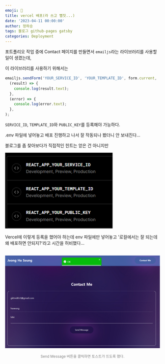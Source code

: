 ```yaml
---
emoji: 🔮
title: vercel 배포(라 쓰고 뻘짓...)
date: '2023-04-11 00:00:00'
author: 정하승
tags: 블로그 github-pages gatsby
categories: Deployment
---
```


포트폴리오 작업 중에 Contact 페이지를 만들면서 `emailjs`라는 라이브러리를 사용할 일이 생겼는데,

이 라이브러리를 사용하기 위해서는

```js
emailjs.sendForm('YOUR_SERVICE_ID', 'YOUR_TEMPLATE_ID', form.current, 'YOUR_PUBLIC_KEY').then(
  (result) => {
    console.log(result.text);
  },
  (error) => {
    console.log(error.text);
  },
);
```

`SERVICE_ID`, `TEMPLATE_ID`와 `PUBLIC_KEY`를 등록해야 가능하다.

.env 파일에 넣어놓고 배포 진행하고 나서 잘 작동되나 봤더니 안 보내진다...

블로그를 좀 찾아보다가 직접적인 힌트는 얻은 건 아니지만

<img src='../../assets/vercel1.png' />

<br/>

Vercel에 이렇게 등록을 했어야 하는데 env 파일에만 넣어놓고 '로컬에서는 잘 되는데 왜 배포하면 안되지?'라고 시간을 허비했다...

<br/>

<img src='../../assets/contactpage.png' />

<p align='center' style='color:gray'><small>Send Message 버튼을 클릭하면 토스트가 뜨도록 했다.</small>
